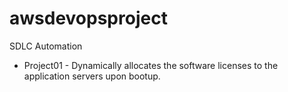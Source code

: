 # awsdevopsproject

SDLC Automation
 - Project01 - Dynamically allocates the software licenses to the application servers upon bootup.

